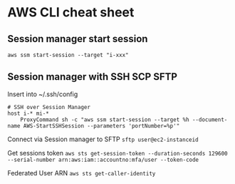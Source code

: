 # AWS CLI cheat sheet

## Session manager start session 
`aws ssm start-session --target "i-xxx"`

## Session manager with SSH SCP SFTP

Insert into ~/.ssh/config

```
# SSH over Session Manager
host i-* mi-*
    ProxyCommand sh -c "aws ssm start-session --target %h --document-name AWS-StartSSHSession --parameters 'portNumber=%p'"
```

Connect via Session manager to SFTP
`sftp user@ec2-instanceid`

Get sessions token 
`aws sts get-session-token --duration-seconds 129600 --serial-number arn:aws:iam::accountno:mfa/user --token-code`

Federated User ARN
`aws sts get-caller-identity`

